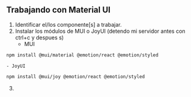 ## Trabajando con Material UI
1. Identificar el/los componente[s] a trabajar.
2. Instalar los módulos de MUI o JoyUI (detendo mi servidor antes con ctrl+c y despues s)
    - MUI
```sh
npm install @mui/material @emotion/react @emotion/styled
```
    - JoyUI
```sh
npm install @mui/joy @emotion/react @emotion/styled
```
3. 